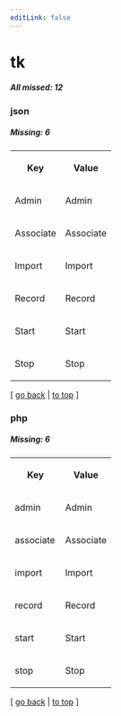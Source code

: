 ```yaml
---
editLink: false
---
```


# tk

##### All missed: 12


### json

##### Missing: 6

<table width="100%">
<tr><th width="50%">

Key

</th><th width="50%">

Value

</th></tr>
<tr><td width="50%">

Admin

</td><td width="50%">

Admin

</td></tr>
<tr><td width="50%">

Associate

</td><td width="50%">

Associate

</td></tr>
<tr><td width="50%">

Import

</td><td width="50%">

Import

</td></tr>
<tr><td width="50%">

Record

</td><td width="50%">

Record

</td></tr>
<tr><td width="50%">

Start

</td><td width="50%">

Start

</td></tr>
<tr><td width="50%">

Stop

</td><td width="50%">

Stop

</td></tr>
</table>

[ [go back](../status.md) | [to top](#) ]



### php

##### Missing: 6

<table width="100%">
<tr><th width="50%">

Key

</th><th width="50%">

Value

</th></tr>
<tr><td width="50%">

admin

</td><td width="50%">

Admin

</td></tr>
<tr><td width="50%">

associate

</td><td width="50%">

Associate

</td></tr>
<tr><td width="50%">

import

</td><td width="50%">

Import

</td></tr>
<tr><td width="50%">

record

</td><td width="50%">

Record

</td></tr>
<tr><td width="50%">

start

</td><td width="50%">

Start

</td></tr>
<tr><td width="50%">

stop

</td><td width="50%">

Stop

</td></tr>
</table>

[ [go back](../status.md) | [to top](#) ]

